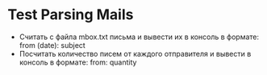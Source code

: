 # Test Parsing Mails
 * Считать с файла mbox.txt письма и вывести их в консоль в формате:
   from (date): subject
 * Посчитать количество писем от каждого отправителя и вывести в консоль в формате:
   from: quantity


